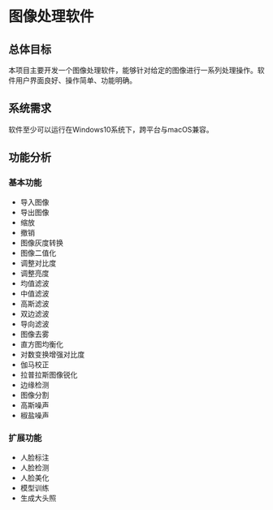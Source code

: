 # 图像处理软件

## 总体目标

本项目主要开发一个图像处理软件，能够针对给定的图像进行一系列处理操作。软件用户界面良好、操作简单、功能明确。



## 系统需求

软件至少可以运行在Windows10系统下，跨平台与macOS兼容。



## 功能分析

### 基本功能

- 导入图像
- 导出图像
- 缩放
- 撤销
- 图像灰度转换
- 图像二值化
- 调整对比度
- 调整亮度
- 均值滤波
- 中值滤波
- 高斯滤波
- 双边滤波
- 导向滤波
- 图像去雾
- 直方图均衡化
- 对数变换增强对比度
- 伽马校正
- 拉普拉斯图像锐化
- 边缘检测
- 图像分割
- 高斯噪声
- 椒盐噪声




### 扩展功能

- 人脸标注
- 人脸检测
- 人脸美化
- 模型训练
- 生成大头照